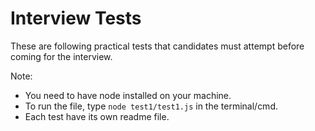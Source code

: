 # Interview Tests
These are following practical tests that candidates must attempt before coming for the interview.

Note:
- You need to have node installed on your machine.
- To run the file, type `node test1/test1.js` in the terminal/cmd.
- Each test have its own readme file.